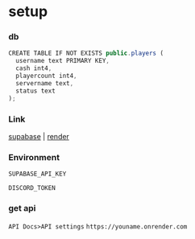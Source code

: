 # setup
### db

```js
CREATE TABLE IF NOT EXISTS public.players (
  username text PRIMARY KEY,
  cash int4,
  playercount int4,
  servername text,
  status text
);
```

### Link
[supabase](https://supabase.com)  |  [render](https://render.com)

### Environment
```SUPABASE_API_KEY```

```DISCORD_TOKEN```

### get api 
```API Docs>API settings```
```https://youname.onrender.com```

